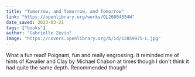 ```yaml
---
title: "Tomorrow, and Tomorrow, and Tomorrow"
link: "https://openlibrary.org/works/OL26004554W"
date_saved: 2023-03-21
tags: ["books"]
author: "Gabrielle Zevin"
image: "https://covers.openlibrary.org/b/id/12859975-L.jpg"
---
```


What a fun read! Poignant, fun and really engrossing. It reminded me of hints of Kavalier and Clay by Michael Chabon at times though I don't think it had quite the same depth. Recommended though!
